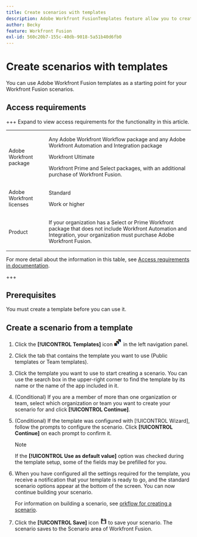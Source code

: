 ```yaml
---
title: Create scenarios with templates
description: Adobe Workfront FusionTemplates feature allow you to create and use existing templates as a starting point for your Workfront Fusion scenarios.
author: Becky
feature: Workfront Fusion
exl-id: 560c20b7-155c-40db-9018-5a51b40d6fb0
---
```

# Create scenarios with templates

You can use Adobe Workfront Fusion  templates as a starting point for your Workfront Fusion scenarios.

## Access requirements

+++ Expand to view access requirements for the functionality in this article.

<table style="table-layout:auto">
 <col> 
 <col> 
 <tbody> 
  <tr> 
   <td role="rowheader">Adobe Workfront package</td> 
   <td> <p>Any Adobe Workfront Workflow package and any Adobe Workfront Automation and Integration package</p><p>Workfront Ultimate</p><p>Workfront Prime and Select packages, with an additional purchase of Workfront Fusion.</p> </td> 
  </tr> 
  <tr data-mc-conditions=""> 
   <td role="rowheader">Adobe Workfront licenses</td> 
   <td> <p>Standard</p><p>Work or higher</p> </td> 
  </tr> 
  <tr> 
   <td role="rowheader">Product</td> 
   <td>
   <p>If your organization has a Select or Prime Workfront package that does not include Workfront Automation and Integration, your organization must purchase Adobe Workfront Fusion.</li></ul>
   </td> 
  </tr>
 </tbody> 
</table>

For more detail about the information in this table, see [Access requirements in documentation](/help/workfront-fusion/references/licenses-and-roles/access-level-requirements-in-documentation.md).

+++

## Prerequisites

You must create a template before you can use it.

## Create a scenario from a template

1. Click the **[!UICONTROL Templates]** icon ![Templates icon](assets/templates-icon.png) in the left navigation panel.
1. Click the tab that contains the template you want to use (Public templates or Team templates).
1. Click the template you want to use to start creating a scenario. You can use the search box in the upper-right corner to find the template by its name or the name of the app included in it.
1. (Conditional) If you are a member of more than one organization or team, select which organization or team you want to create your scenario for and click **[!UICONTROL Continue]**.
1. (Conditional) If the template was configured with [!UICONTROL Wizard], follow the prompts to configure the scenario. Click **[!UICONTROL Continue]** on each prompt to confirm it.

   >[!NOTE]
   >
   >If the **[!UICONTROL Use as default value]** option was checked during the template setup, some of the fields may be prefilled for you.

1. When you have configured all the settings required for the template, you receive a notification that your template is ready to go, and the standard scenario options appear at the bottom of the screen. You can now continue building your scenario.

   For information on building a scenario, see [orkflow for creating a scenario](/help/workfront-fusion/create-scenarios/plan-a-scenario/create-a-scenario-workflow.md).

1. Click the **[!UICONTROL Save]** icon ![Save icon](assets/save-icon.png) to save your scenario. The scenario saves to the Scenario area of Workfront Fusion.
